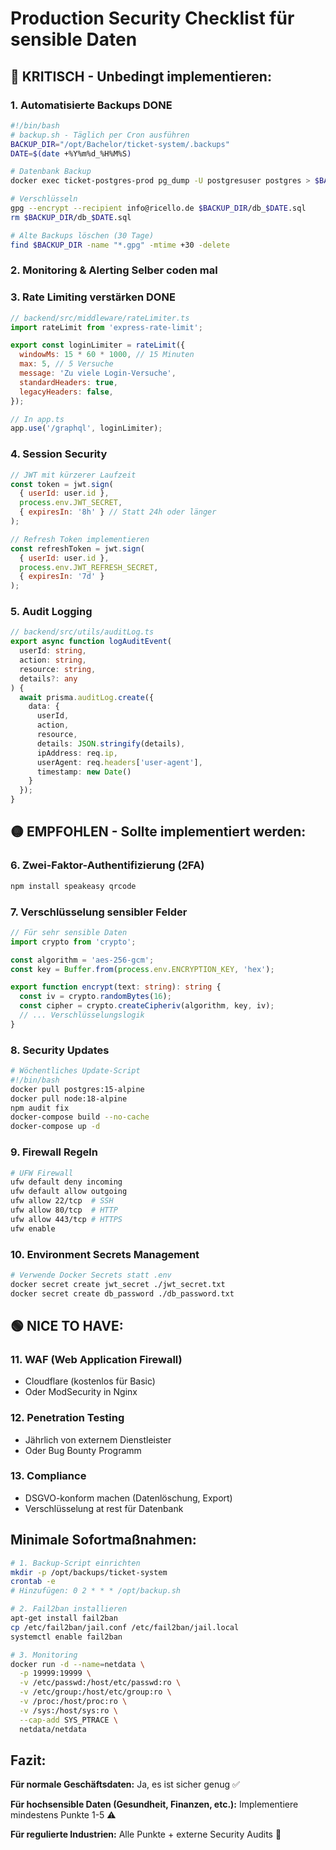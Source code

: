 # Production Security Checklist für sensible Daten

## 🔴 KRITISCH - Unbedingt implementieren:

### 1. **Automatisierte Backups** DONE
```bash
#!/bin/bash
# backup.sh - Täglich per Cron ausführen
BACKUP_DIR="/opt/Bachelor/ticket-system/.backups"
DATE=$(date +%Y%m%d_%H%M%S)

# Datenbank Backup
docker exec ticket-postgres-prod pg_dump -U postgresuser postgres > $BACKUP_DIR/db_$DATE.sql

# Verschlüsseln
gpg --encrypt --recipient info@ricello.de $BACKUP_DIR/db_$DATE.sql
rm $BACKUP_DIR/db_$DATE.sql

# Alte Backups löschen (30 Tage)
find $BACKUP_DIR -name "*.gpg" -mtime +30 -delete
```

### 2. **Monitoring & Alerting** Selber coden mal

### 3. **Rate Limiting verstärken** DONE
```javascript
// backend/src/middleware/rateLimiter.ts
import rateLimit from 'express-rate-limit';

export const loginLimiter = rateLimit({
  windowMs: 15 * 60 * 1000, // 15 Minuten
  max: 5, // 5 Versuche
  message: 'Zu viele Login-Versuche',
  standardHeaders: true,
  legacyHeaders: false,
});

// In app.ts
app.use('/graphql', loginLimiter);
```

### 4. **Session Security**
```javascript
// JWT mit kürzerer Laufzeit
const token = jwt.sign(
  { userId: user.id },
  process.env.JWT_SECRET,
  { expiresIn: '8h' } // Statt 24h oder länger
);

// Refresh Token implementieren
const refreshToken = jwt.sign(
  { userId: user.id },
  process.env.JWT_REFRESH_SECRET,
  { expiresIn: '7d' }
);
```

### 5. **Audit Logging**
```typescript
// backend/src/utils/auditLog.ts
export async function logAuditEvent(
  userId: string,
  action: string,
  resource: string,
  details?: any
) {
  await prisma.auditLog.create({
    data: {
      userId,
      action,
      resource,
      details: JSON.stringify(details),
      ipAddress: req.ip,
      userAgent: req.headers['user-agent'],
      timestamp: new Date()
    }
  });
}
```

## 🟡 EMPFOHLEN - Sollte implementiert werden:

### 6. **Zwei-Faktor-Authentifizierung (2FA)**
```bash
npm install speakeasy qrcode
```

### 7. **Verschlüsselung sensibler Felder**
```typescript
// Für sehr sensible Daten
import crypto from 'crypto';

const algorithm = 'aes-256-gcm';
const key = Buffer.from(process.env.ENCRYPTION_KEY, 'hex');

export function encrypt(text: string): string {
  const iv = crypto.randomBytes(16);
  const cipher = crypto.createCipheriv(algorithm, key, iv);
  // ... Verschlüsselungslogik
}
```

### 8. **Security Updates**
```bash
# Wöchentliches Update-Script
#!/bin/bash
docker pull postgres:15-alpine
docker pull node:18-alpine
npm audit fix
docker-compose build --no-cache
docker-compose up -d
```

### 9. **Firewall Regeln**
```bash
# UFW Firewall
ufw default deny incoming
ufw default allow outgoing
ufw allow 22/tcp  # SSH
ufw allow 80/tcp  # HTTP
ufw allow 443/tcp # HTTPS
ufw enable
```

### 10. **Environment Secrets Management**
```bash
# Verwende Docker Secrets statt .env
docker secret create jwt_secret ./jwt_secret.txt
docker secret create db_password ./db_password.txt
```

## 🟢 NICE TO HAVE:

### 11. **WAF (Web Application Firewall)**
- Cloudflare (kostenlos für Basic)
- Oder ModSecurity in Nginx

### 12. **Penetration Testing**
- Jährlich von externem Dienstleister
- Oder Bug Bounty Programm

### 13. **Compliance**
- DSGVO-konform machen (Datenlöschung, Export)
- Verschlüsselung at rest für Datenbank

## Minimale Sofortmaßnahmen:

```bash
# 1. Backup-Script einrichten
mkdir -p /opt/backups/ticket-system
crontab -e
# Hinzufügen: 0 2 * * * /opt/backup.sh

# 2. Fail2ban installieren
apt-get install fail2ban
cp /etc/fail2ban/jail.conf /etc/fail2ban/jail.local
systemctl enable fail2ban

# 3. Monitoring
docker run -d --name=netdata \
  -p 19999:19999 \
  -v /etc/passwd:/host/etc/passwd:ro \
  -v /etc/group:/host/etc/group:ro \
  -v /proc:/host/proc:ro \
  -v /sys:/host/sys:ro \
  --cap-add SYS_PTRACE \
  netdata/netdata
```

## Fazit:

**Für normale Geschäftsdaten:** Ja, es ist sicher genug ✅

**Für hochsensible Daten (Gesundheit, Finanzen, etc.):** Implementiere mindestens Punkte 1-5 ⚠️

**Für regulierte Industrien:** Alle Punkte + externe Security Audits 🔴